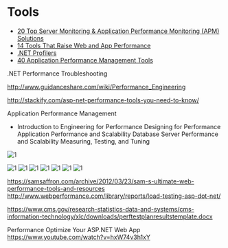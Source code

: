 


# Tools
* [20 Top Server Monitoring & Application Performance Monitoring (APM) Solutions](https://haydenjames.io/20-top-server-monitoring-application-performance-monitoring-apm-solutions/)
* [14 Tools That Raise Web and App Performance](https://devops.com/2016/04/12/14-tools-raise-web-app-performance/)
* [.NET Profilers](https://dzone.com/articles/5-good-and-useful-net)
* [40 Application Performance Management Tools](https://blog.profitbricks.com/application-performance-management-tools/)


.NET Performance Troubleshooting



http://www.guidanceshare.com/wiki/Performance_Engineering

http://stackify.com/asp-net-performance-tools-you-need-to-know/


Application Performance Management


 - Introduction to Engineering for
   Performance Designing for Performance
   Application Performance and
   Scalability Database Server
   Performance and Scalability
   Measuring, Testing, and Tuning

![1](https://upload.wikimedia.org/wikipedia/en/thumb/6/6a/APM_Conceptual_Framework.jpg/500px-APM_Conceptual_Framework.jpg)


![1](http://www.itconductor.com/hubfs/ITC-Website/10-Ways/ITC-10-Ways-to-Smart-Automation.png)
![1](https://encrypted-tbn2.gstatic.com/images?q=tbn:ANd9GcRmOuwKBrdQPiwi7pUoBqPumSSu0R99ZtapzQuBkAlmM29xZ19Q)
![1](http://www.wipro.com/services/wp-content/uploads/sites/6/2014/12/hpa-image.jpg)
![1](http://www.techmahindra.com/_layouts/1033/images/TechMahindra/services/apm.jpg)
![1](http://coldcreeksolutions.com/wp-content/uploads/2015/04/APM-new-50.png)
![1](http://apmdigest.com/sites/default/files/Dragich%202013-11-2.jpg)
![1](http://www.applicationperformancemanagement.org/wp-content/uploads/2012/10/Program-Performance-Monitoring-System.jpg)



https://samsaffron.com/archive/2012/03/23/sam-s-ultimate-web-performance-tools-and-resources
http://www.webperformance.com/library/reports/load-testing-asp-dot-net/


https://www.cms.gov/research-statistics-data-and-systems/cms-information-technology/xlc/downloads/perftestplanresultstemplate.docx

Performance Optimize Your ASP.NET Web App
https://www.youtube.com/watch?v=hxW74v3h1xY

